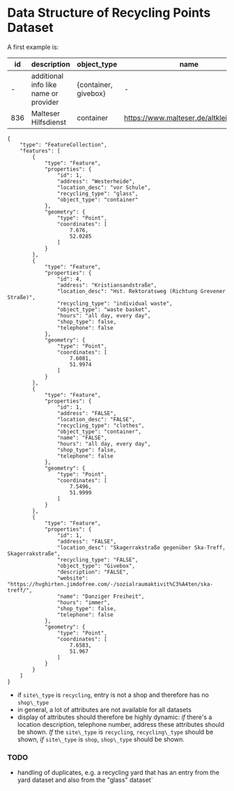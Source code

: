 # Data Structure of Recycling Points Dataset

A first example is:

| id  | description                           | object\_type         | name                                    | address | hours | shop\_type                           | telephone | recycling\_type  | location\_desc  |
| --- | ------------------------------------- | -------------------- | --------------------------------------- | ------- | ----- | ------------------------------------ | --------- | ---------------- | --------------- |
| -   | additional info like name or provider | {container, givebox} | -                                       | -       | -     | {unverpacktladen, second hand store} | -         | {glass, clothes} | navigation info |
| 836 | Malteser Hilfsdienst                  | container            | https://www.malteser.de/altkleider.html | false   | false | false                                | false     | false            | clothing        | false |

```
{
    "type": "FeatureCollection",
    "features": [
        {
            "type": "Feature",
            "properties": {
                "id": 1,
                "address": "Westerheide",
                "location_desc": "vor Schule",
                "recycling_type": "glass",
                "object_type": "container"
            },
            "geometry": {
                "type": "Point",
                "coordinates": [
                    7.676,
                    52.0285
                ]
            }
        },
        {
            "type": "Feature",
            "properties": {
                "id": 4,
                "address": "Kristiansandstraße",
                "location_desc": "Hst. Rektoratsweg (Richtung Grevener Straße)",
                "recycling_type": "individual waste",
                "object_type": "waste basket",
                "hours": "all day, every day",
                "shop_type": false,
                "telephone": false
            },
            "geometry": {
                "type": "Point",
                "coordinates": [
                    7.6081,
                    51.9974
                ]
            }
        },
        {
            "type": "Feature",
            "properties": {
                "id": 1,
                "address": "FALSE",
                "location_desc": "FALSE",
                "recycling_type": "clothes",
                "object_type": "container",
                "name": "FALSE",
                "hours": "all day, every day",
                "shop_type": false,
                "telephone": false
            },
            "geometry": {
                "type": "Point",
                "coordinates": [
                    7.5496,
                    51.9999
                ]
            }
        },
        {
            "type": "Feature",
            "properties": {
                "id": 1,
                "address": "FALSE",
                "location_desc": "Skagerrakstraße gegenüber Ska-Treff, Skagerrakstraße",
                "recycling_type": "FALSE",
                "object_type": "Givebox",
                "description": "FALSE",
                "website": "https://hvghirten.jimdofree.com/-/sozialraumaktivit%C3%A4ten/ska-treff/",
                "name": "Danziger Freiheit",
                "hours": "immer",
                "shop_type": false,
                "telephone": false
            },
            "geometry": {
                "type": "Point",
                "coordinates": [
                    7.6583,
                    51.967
                ]
            }
        }
    ]
}
```

* if `site\_type` is `recycling`, entry is not a shop and therefore has no `shop\_type`
* in general, a lot of attributes are not available for all datasets
* display of attributes should therefore be highly dynamic: _if_ there's a location description, telephone number, address these attributes should be shown. _If_ the `site\_type` is `recycling`, `recycling\_type` should be shown, _if_ `site\_type` is `shop`, `shop\_type` should be shown.


### TODO

* handling of duplicates, e.g. a recycling yard that has an entry from the yard dataset and also from the "glass" dataset`
